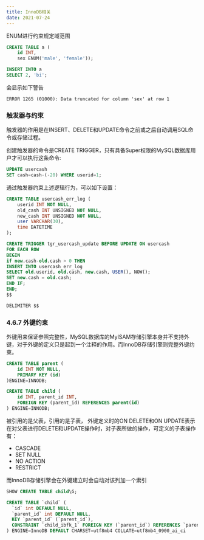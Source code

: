 ```yaml
---
title: InnoDB相关
date: 2021-07-24 
--- 
```


ENUM进行约束规定域范围  

```sql
CREATE TABLE a (
    id INT,
    sex ENUM('male', 'female'));
```  

```sql
INSERT INTO a
SELECT 2, 'bi';
``` 
会显示如下警告  

```shell script
ERROR 1265 (01000): Data truncated for column 'sex' at row 1
``` 

### 触发器与约束  


触发器的作用是在INSERT、DELETE和UPDATE命令之前或之后自动调用SQL命令或存储过程。  

创建触发器的命令是CREATE TRIGGER，只有具备Super权限的MySQL数据库用户才可以执行这条命令:  

```sql
UPDATE usercash
SET cash=cash-(-20) WHERE userid=1;
```  

通过触发器约束上述逻辑行为，可以如下设置：  

```sql
CREATE TABLE usercash_err_log (
    userid INT NOT NULL,
    old_cash INT UNSIGNED NOT NULL,
    new_cash INT UNSIGNED NOT NULL,
    user VARCHAR(30),
    time DATETIME
);
```

```sql
CREATE TRIGGER tgr_usercash_update BEFORE UPDATE ON usercash
FOR EACH ROW
BEGIN
if new.cash-old.cash > 0 THEN
INSERT INTO usercash_err_log
SELECT old.userid, old.cash, new.cash, USER(), NOW();
SET new.cash = old.cash;
END IF;
END;
$$
``` 

```sql
DELIMITER $$
```  


### 4.6.7 外键约束

外键用来保证参照完整性，MySQL数据库的MyISAM存储引擎本身并不支持外键，对于外键的定义只是起到一个注释的作用。而InnoDB存储引擎则完整外键约束。  



```sql
CREATE TABLE parent (
    id INT NOT NULL,
    PRIMARY KEY (id)
)ENGINE=INNODB;

CREATE TABLE child (
    id INT, parent_id INT,
    FOREIGN KEY (parent_id) REFERENCES parent(id)
) ENGINE=INNODB;
``` 

被引用的是父表，引用的是子表， 外键定义时的ON DELETE和ON UPDATE表示在对父表进行DELETE和UPDATE操作时，对子表所做的操作，可定义的子表操作有：  


+ CASCADE
+ SET NULL
+ NO ACTION
+ RESTRICT

而InnoDB存储引擎会在外键建立时会自动对该列加一个索引


```sql
SHOW CREATE TABLE child\G;
```


```sql
CREATE TABLE `child` (
  `id` int DEFAULT NULL,
  `parent_id` int DEFAULT NULL,
  KEY `parent_id` (`parent_id`),
  CONSTRAINT `child_ibfk_1` FOREIGN KEY (`parent_id`) REFERENCES `parent` (`id`)
) ENGINE=InnoDB DEFAULT CHARSET=utf8mb4 COLLATE=utf8mb4_0900_ai_ci
```  



